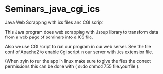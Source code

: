 # Seminars_java_cgi_ics
Java Web Scrapping with ics files and CGI script

This Java program does web scrapping with Jsoup library to transform data from a web page of seminars into a ICS file.

Also we use CGI script to run our program in our web server.
See the file conf of Apache2 to enable Cgi script in our server with .ics extension file.

(When tryin to run the app in linux make sure to give the files the correct permissions this can be done with ( sudo chmod 755 file.yourfile ).
